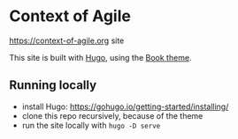 # Context of Agile

https://context-of-agile.org site


This site is built with [Hugo](https://gohugo.io/), using the [Book theme](https://themes.gohugo.io/hugo-book/).


## Running locally
- install Hugo: https://gohugo.io/getting-started/installing/
- clone this repo recursively, because of the theme
- run the site locally with `hugo -D serve`
